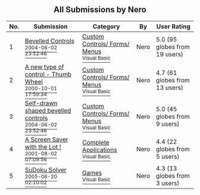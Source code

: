 ﻿<div align="center">

## All Submissions by Nero

</div>

No.  | Submission | Category | By   | User Rating
---- | ---------- | -------- | ---- | -----------
1 | [Bevelled Controls<br /><sup>2004-06-02 23:52:46</sup>](https://github.com/Planet-Source-Code/nero-bevelled-controls__1-54232) | [Custom Controls/ Forms/  Menus<br /><sup>Visual Basic</sup>](../ByCategory/custom-controls-forms-menus__1-4.md) | Nero | 5.0 (95 globes from 19 users)
2 | [A new type of control \- Thumb Wheel<br /><sup>2000-10-01 17:59:34</sup>](https://github.com/Planet-Source-Code/nero-a-new-type-of-control-thumb-wheel__1-11856) | [Custom Controls/ Forms/  Menus<br /><sup>Visual Basic</sup>](../ByCategory/custom-controls-forms-menus__1-4.md) | Nero | 4.7 (61 globes from 13 users)
3 | [Self\-drawn shaped bevelled controls<br /><sup>2004-06-02 23:52:46</sup>](https://github.com/Planet-Source-Code/nero-self-drawn-shaped-bevelled-controls__1-54183) | [Custom Controls/ Forms/  Menus<br /><sup>Visual Basic</sup>](../ByCategory/custom-controls-forms-menus__1-4.md) | Nero | 5.0 (45 globes from 9 users)
4 | [A Screen Saver with the Lot \!<br /><sup>2001-08-02 07:09:56</sup>](https://github.com/Planet-Source-Code/nero-a-screen-saver-with-the-lot__1-25758) | [Complete Applications<br /><sup>Visual Basic</sup>](../ByCategory/complete-applications__1-27.md) | Nero | 4.4 (22 globes from 5 users)
5 | [SuDoku Solver<br /><sup>2005-06-20 02:10:02</sup>](https://github.com/Planet-Source-Code/nero-sudoku-solver__1-61132) | [Games<br /><sup>Visual Basic</sup>](../ByCategory/games__1-38.md) | Nero | 4.3 (13 globes from 3 users)
